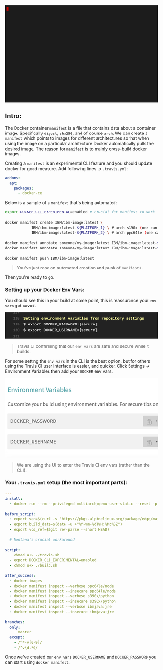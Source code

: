 ![Manifest](manifest.gif)

## Intro:

The Docker container `manifest` is a file that contains data about a container image. Specifically `digest`, `sha256`, and of course `arch`. We can create a `manifest` which points to images for different architectures so that when using the image on a particular architecture Docker automatically pulls the desired image. The reason for `manifest` is to mainly cross-build docker images.

Creating a ```manifest``` is an experimental CLI feature and you should update docker for good measure. Add following lines to `.travis.yml`:

```yaml
addons:
  apt:
    packages:
      - docker-ce
```
Below is a sample of a `manifest` that's being automated:

```bash
export DOCKER_CLI_EXPERIMENTAL=enabled # crucial for manifest to work 

docker manifest create IBM/ibm-image:latest \
            IBM/ibm-image:latest-${PLATFORM_1} \ # arch s390x (one can assume)
            IBM/ibm-image:latest-${PLATFORM_2} \ # arch ppc64le (one can assume)
            
docker manifest annotate someone/my-image:latest IBM/ibm-image:latest-${PLATFORM_1} --arch ${PLATFORM_1} # arch s390x (one can assume) 
docker manifest annotate someone/my-image:latest IBM/ibm-image:latest-${PLATFORM_2} --arch ${PLATFORM_2} # arch ppc64le (one can assume)

docker manifest push IBM/ibm-image:latest
```
> You've just read an automated creation and push of `manifests`. 

Then you're ready to go. 

### Setting up your Docker Env Vars:

You should see this in your build at some point, this is reassurance your `env vars` got saved.

![envvars](dockervars.png)

> Travis CI confirming that our `env vars` are safe and secure while it builds. 

For some setting the `env vars` in the CLI is the best option, but for others using the Travis CI user interface is easier, and quicker. Click Settings -> Environment Variables then add your `DOCKER` env vars. 

![UI](envvarui.png)

> We are using the UI to enter the Travis CI env vars (rather than the CLI).

### Your `.travis.yml` setup (the most important parts): 

```yaml
---
install:
  - docker run --rm --privileged multiarch/qemu-user-static --reset -p yes

before_script:
  - export ver=$(curl -s "https://pkgs.alpinelinux.org/package/edge/main/x86_64/curl" | grep -A3 Version | grep href | sed 's/<[^>]*>//g' | tr -d " ")
  - export build_date=$(date -u +"%Y-%m-%dT%H:%M:%SZ")
  - export vcs_ref=$(git rev-parse --short HEAD)

  # Montana's crucial workaround
  
script:
  - chmod u+x ./travis.sh
  - export DOCKER_CLI_EXPERIMENTAL=enabled
  - chmod u+x ./build.sh

after_success:
  - docker images
  - docker manifest inspect --verbose ppc64le/node
  - docker manifest inspect --insecure ppc64le/node
  - docker manifest inspect --verbose s390x/python
  - docker manifest inspect --insecure s390x/python
  - docker manifest inspect --verbose ibmjava:jre
  - docker manifest inspect --insecure ibmjava:jre

branches:
  only:
    - master
  except:
    - /^*-v[0-9]/
    - /^v\d.*$/
```

Once we've created our `env vars`  `DOCKER_USERNAME` and `DOCKER_PASSWORD` you can start using `docker manifest`. 
